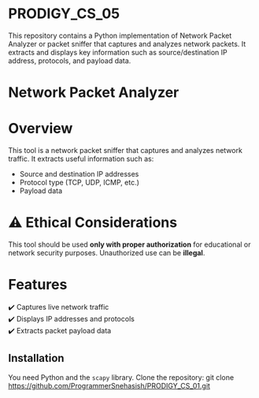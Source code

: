 # PRODIGY_CS_05
This repository contains a Python implementation of Network Packet Analyzer or packet sniffer that captures and analyzes network packets. It extracts and displays key information such as source/destination IP address, protocols, and payload data.

# Network Packet Analyzer  

# Overview  
This tool is a network packet sniffer that captures and analyzes network traffic. It extracts useful information such as:  
- Source and destination IP addresses  
- Protocol type (TCP, UDP, ICMP, etc.)  
- Payload data  

# ⚠ Ethical Considerations  
This tool should be used **only with proper authorization** for educational or network security purposes. Unauthorized use can be **illegal**.  

# Features  
✔️ Captures live network traffic  
✔️ Displays IP addresses and protocols  
✔️ Extracts packet payload data  

## Installation  
You need Python and the `scapy` library.
Clone the repository:
git clone https://github.com/ProgrammerSnehasish/PRODIGY_CS_01.git
